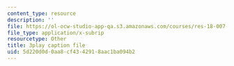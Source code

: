 ```yaml
---
content_type: resource
description: ''
file: https://ol-ocw-studio-app-qa.s3.amazonaws.com/courses/res-18-007-calculus-revisited-multivariable-calculus-fall-2011/5d220d0d0aa8cf4342918aac1ba094b2_NG9hkGQwT3k.srt
file_type: application/x-subrip
resourcetype: Other
title: 3play caption file
uid: 5d220d0d-0aa8-cf43-4291-8aac1ba094b2
---
```


